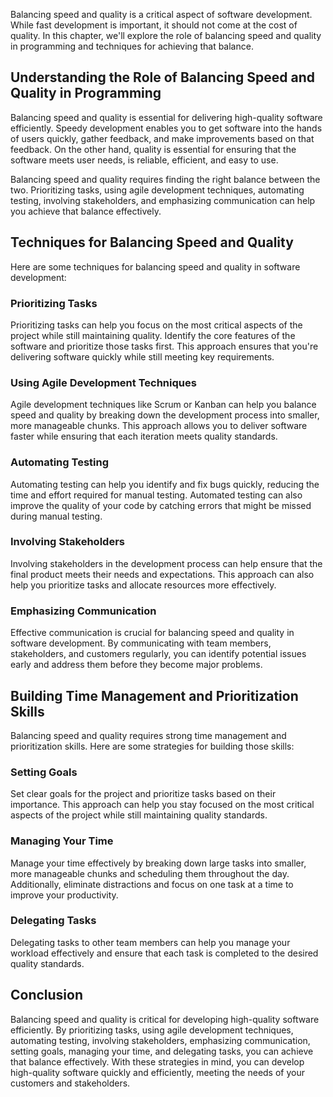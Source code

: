 
Balancing speed and quality is a critical aspect of software development. While fast development is important, it should not come at the cost of quality. In this chapter, we'll explore the role of balancing speed and quality in programming and techniques for achieving that balance.

Understanding the Role of Balancing Speed and Quality in Programming
--------------------------------------------------------------------

Balancing speed and quality is essential for delivering high-quality software efficiently. Speedy development enables you to get software into the hands of users quickly, gather feedback, and make improvements based on that feedback. On the other hand, quality is essential for ensuring that the software meets user needs, is reliable, efficient, and easy to use.

Balancing speed and quality requires finding the right balance between the two. Prioritizing tasks, using agile development techniques, automating testing, involving stakeholders, and emphasizing communication can help you achieve that balance effectively.

Techniques for Balancing Speed and Quality
------------------------------------------

Here are some techniques for balancing speed and quality in software development:

### Prioritizing Tasks

Prioritizing tasks can help you focus on the most critical aspects of the project while still maintaining quality. Identify the core features of the software and prioritize those tasks first. This approach ensures that you're delivering software quickly while still meeting key requirements.

### Using Agile Development Techniques

Agile development techniques like Scrum or Kanban can help you balance speed and quality by breaking down the development process into smaller, more manageable chunks. This approach allows you to deliver software faster while ensuring that each iteration meets quality standards.

### Automating Testing

Automating testing can help you identify and fix bugs quickly, reducing the time and effort required for manual testing. Automated testing can also improve the quality of your code by catching errors that might be missed during manual testing.

### Involving Stakeholders

Involving stakeholders in the development process can help ensure that the final product meets their needs and expectations. This approach can also help you prioritize tasks and allocate resources more effectively.

### Emphasizing Communication

Effective communication is crucial for balancing speed and quality in software development. By communicating with team members, stakeholders, and customers regularly, you can identify potential issues early and address them before they become major problems.

Building Time Management and Prioritization Skills
--------------------------------------------------

Balancing speed and quality requires strong time management and prioritization skills. Here are some strategies for building those skills:

### Setting Goals

Set clear goals for the project and prioritize tasks based on their importance. This approach can help you stay focused on the most critical aspects of the project while still maintaining quality standards.

### Managing Your Time

Manage your time effectively by breaking down large tasks into smaller, more manageable chunks and scheduling them throughout the day. Additionally, eliminate distractions and focus on one task at a time to improve your productivity.

### Delegating Tasks

Delegating tasks to other team members can help you manage your workload effectively and ensure that each task is completed to the desired quality standards.

Conclusion
----------

Balancing speed and quality is critical for developing high-quality software efficiently. By prioritizing tasks, using agile development techniques, automating testing, involving stakeholders, emphasizing communication, setting goals, managing your time, and delegating tasks, you can achieve that balance effectively. With these strategies in mind, you can develop high-quality software quickly and efficiently, meeting the needs of your customers and stakeholders.

